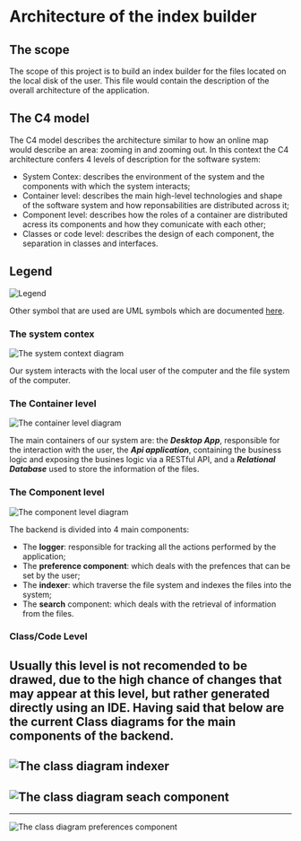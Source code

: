 # Architecture of the index builder

## The scope
The scope of this project is to build an index builder for the files located on the local disk of the user. This file would contain the description of the overall architecture of the application.

## The C4 model 
The C4 model describes the architecture similar to how an online map would describe an area: zooming in and zooming out. In this context the C4 architecture confers 4 levels of description for the software system: 
*   System Contex: describes the environment of the system and the components with which the system interacts;
*   Container level: describes the main high-level technologies and shape of the software system and how reponsabilities are distributed across it;
*   Component level: describes how the roles of a container are distributed acress its components and how they comunicate with each other;
*   Classes or code level: describes the design of each component, the separation in classes and interfaces.

## Legend
![Legend](Legenda.png)

Other symbol that are used are UML symbols which are documented [here](https://www.tutorialspoint.com/uml/uml_basic_notations.htm).

### The system contex
![The system context diagram](System_Context_Diagram.png) 

Our system interacts with the local user of the computer and the file system of the computer.

### The Container level

![The container level diagram](Container_Level_Diagram.png) 

The main containers of our system are: the ***Desktop App***, responsible for the interaction with the user, the ***Api application***, containing the business logic and exposing the busines logic via a RESTful API, and a ***Relational Database*** used to store the information of the files.

### The Component level

![The component level diagram](Component_Level_Diagram.png) 

The backend is divided into 4 main components:
*   The **logger**: responsible for tracking all the actions performed by the application;
*   The **preference component**: which deals with the prefences that can be set by the user;
*   The **indexer**: which traverse the file system and indexes the files into the system;
*   The **search** component: which deals with the retrieval of information from the files.

### Class/Code Level

Usually this level is not recomended to be drawed, due to the high chance of changes that may appear at this level, but rather generated directly using an IDE. Having said that below are the current Class diagrams for the main components of the backend.
---
![The class diagram indexer](Class_Diagram_Indexer.png) 
---
![The class diagram seach component](Class_Diagram_Search.png)
---
---
![The class diagram preferences component](Class_Diagram_Preferences_Component.png)